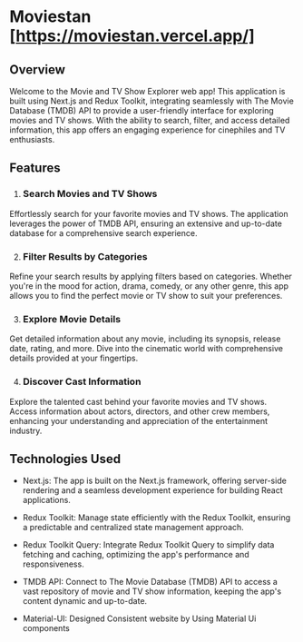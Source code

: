 
# Moviestan [https://moviestan.vercel.app/]
## Overview
Welcome to the Movie and TV Show Explorer web app! This application is built using Next.js and Redux Toolkit, integrating seamlessly with The Movie Database (TMDB) API to provide a user-friendly interface for exploring movies and TV shows. With the ability to search, filter, and access detailed information, this app offers an engaging experience for cinephiles and TV enthusiasts.

## Features
1. ### Search Movies and TV Shows
Effortlessly search for your favorite movies and TV shows. The application leverages the power of TMDB API, ensuring an extensive and up-to-date database for a comprehensive search experience.

2. ### Filter Results by Categories
Refine your search results by applying filters based on categories. Whether you're in the mood for action, drama, comedy, or any other genre, this app allows you to find the perfect movie or TV show to suit your preferences.

3. ### Explore Movie Details
Get detailed information about any movie, including its synopsis, release date, rating, and more. Dive into the cinematic world with comprehensive details provided at your fingertips.

4. ### Discover Cast Information
Explore the talented cast behind your favorite movies and TV shows. Access information about actors, directors, and other crew members, enhancing your understanding and appreciation of the entertainment industry.
 
## Technologies Used
 - Next.js: The app is built on the Next.js framework, offering server-side rendering and a seamless development experience for building React applications.

 - Redux Toolkit: Manage state efficiently with the Redux Toolkit, ensuring a predictable and centralized state management approach.

 - Redux Toolkit Query: Integrate Redux Toolkit Query to simplify data fetching and caching, optimizing the app's performance and responsiveness.

-  TMDB API: Connect to The Movie Database (TMDB) API to access a vast repository of movie and TV show information, keeping the app's content dynamic and up-to-date.

-  Material-UI: Designed Consistent website by Using Material Ui components


